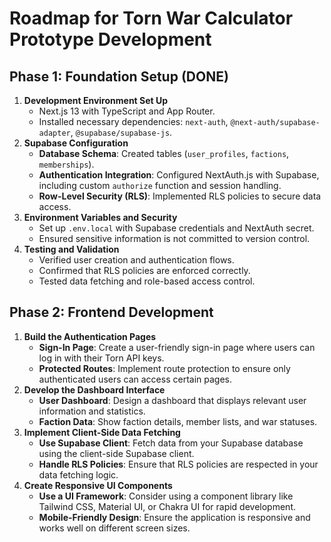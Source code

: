 # Roadmap for Torn War Calculator Prototype Development

## Phase 1: Foundation Setup (DONE)

1. **Development Environment Set Up**
   * Next.js 13 with TypeScript and App Router.
   * Installed necessary dependencies: `next-auth`, `@next-auth/supabase-adapter`, `@supabase/supabase-js`.
2. **Supabase Configuration**
   * **Database Schema**: Created tables (`user_profiles`, `factions`, `memberships`).
   * **Authentication Integration**: Configured NextAuth.js with Supabase, including custom `authorize` function and session handling.
   * **Row-Level Security (RLS)**: Implemented RLS policies to secure data access.
3. **Environment Variables and Security**
   * Set up `.env.local` with Supabase credentials and NextAuth secret.
   * Ensured sensitive information is not committed to version control.
4. **Testing and Validation**
   * Verified user creation and authentication flows.
   * Confirmed that RLS policies are enforced correctly.
   * Tested data fetching and role-based access control.

## Phase 2: Frontend Development

1. **Build the Authentication Pages**
   * **Sign-In Page**: Create a user-friendly sign-in page where users can log in with their Torn API keys.
   * **Protected Routes**: Implement route protection to ensure only authenticated users can access certain pages.
2. **Develop the Dashboard Interface**
   * **User Dashboard**: Design a dashboard that displays relevant user information and statistics.
   * **Faction Data**: Show faction details, member lists, and war statuses.
3. **Implement Client-Side Data Fetching**
   * **Use Supabase Client**: Fetch data from your Supabase database using the client-side Supabase client.
   * **Handle RLS Policies**: Ensure that RLS policies are respected in your data fetching logic.
4. **Create Responsive UI Components**
   * **Use a UI Framework**: Consider using a component library like Tailwind CSS, Material UI, or Chakra UI for rapid development.
   * **Mobile-Friendly Design**: Ensure the application is responsive and works well on different screen sizes.
